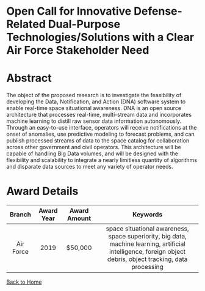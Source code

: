 
Open Call for Innovative Defense-Related Dual-Purpose Technologies/Solutions with a Clear Air Force Stakeholder Need
====================================================================================================================

# Abstract


The object of the proposed research is to investigate the feasibility of developing the Data, Notification, and Action (DNA) software system to enable real-time space situational awareness. DNA is an open source architecture that processes real-time, multi-stream data and incorporates machine learning to distill raw sensor data information autonomously. Through an easy-to-use interface, operators will receive notifications at the onset of anomalies, use predictive modeling to forecast problems, and can publish processed streams of data to the space catalog for collaboration across other government and civil operators. This architecture will be capable of handling Big Data volumes, and will be designed with the flexibility and scalability to integrate a nearly limitless quantity of algorithms and disparate data sources to meet any variety of operator needs.  

# Award Details

|Branch|Award Year|Award Amount|Keywords|
| :---: | :---: | :---: | :---: |
|Air Force|2019|$50,000|space situational awareness, space superiority, big data, machine learning, artificial intelligence, foreign object debris, object tracking, data processing|
  
  


[Back to Home](https://github.com/chrischow/dod_sbir_awards#1544)